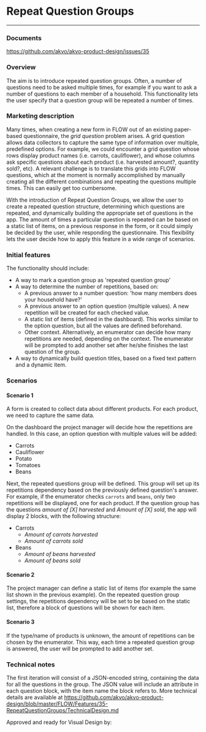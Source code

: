 # Repeat Question Groups
----------------------

### Documents
https://github.com/akvo/akvo-product-design/issues/35

### Overview
The aim is to introduce repeated question groups. Often, a number of questions need to be asked multiple times, for example if you want to ask a number of questions to each member of a household. This functionality lets the user specify that a question group will be repeated a number of times.

### Marketing description
Many times, when creating a new form in FLOW out of an existing paper-based questionnaire, the *grid question* problem arises. A grid question allows data collectors to capture the same type of information over multiple, predefined options. For example, we could encounter a grid question whose rows display product names (i.e. carrots, cauliflower), and whose columns ask specific questions about each product (i.e. harvested amount?, quantity sold?, etc). A relevant challenge is to translate this grids into FLOW questions, which at the moment is normally accomplished by manually creating all the different combinations and repeating the questions multiple times. This can easily get too cumbersome.

With the introduction of Repeat Question Groups, we allow the user to create a repeated question structure, determining which questions are repeated, and dynamically building the appropriate set of questions in the app. The amount of times a particular question is repeated can be based on a static list of items, on a previous response in the form, or it could simply be decided by the user, while responding the questionnaire. This flexibility lets the user decide how to apply this feature in a wide range of scenarios.

### Initial features
The functionality should include:
* A way to mark a question group as 'repeated question group'
* A way to determine the number of repetitions, based on:
    - A previous answer to a number question: 'how many members does your household have?'
    - A previous answer to an option question (multiple values). A new repetition will be created for each checked value.
    - A static list of items (defined in the dashboard). This works similar to the option question, but all the values are defined beforehand.
    - Other context. Alternatively, an enumerator can decide how many repetitions are needed, depending on the context. The enumerator will be prompted to add another set after he/she finishes the last question of the group.
* A way to dynamically build question titles, based on a fixed text pattern and a dynamic item.

### Scenarios
#### Scenario 1
A form is created to collect data about different products. For each product, we need to capture the same data.

On the dashboard the project manager will decide how the repetitions are handled. In this case, an option question with multiple values will be added:
* Carrots
* Cauliflower
* Potato
* Tomatoes
* Beans

Next, the repeated questions group will be defined. This group will set up its repetitions dependency based on the previously defined question's answer. For example, if the enumerator checks `carrots` and `beans`, only two repetitions will be displayed, one for each product. If the question group has the questions *amount of [X] harvested* and *Amount of [X] sold*, the app will display 2 blocks, with the following structure:
* Carrots
    - *Amount of carrots harvested*
    - *Amount of carrots sold*
* Beans
    - *Amount of beans harvested*
    - *Amount of beans sold*

#### Scenario 2
The project manager can define a static list of items (for example the same list shown in the previous example). On the repeated question group settings, the repetitions dependency will be set to be based on the static list, therefore a block of questions will be shown for each item.

#### Scenario 3
If the type/name of products is unknown, the amount of repetitions can be chosen by the enumerator. This way, each time a repeated question group is answered, the user will be prompted to add another set.

### Technical notes
The first iteration will consist of a JSON-encoded string, containing the data for all the questions in the group. The JSON value will include an attribute in each question block, with the item name the block refers to. More technical details are available at https://github.com/akvo/akvo-product-design/blob/master/FLOW/Features/35-RepeatQuestionGroups/TechnicalDesign.md


Approved and ready for Visual Design by: 
